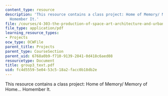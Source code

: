 ```yaml
---
content_type: resource
description: 'This resource contains a class project: Home of Memory/ Memory of Home...
  Homember It.'
file: /courses/4-303-the-production-of-space-art-architecture-and-urbanism-in-dialogue-fall-2006/fc4d55595e0453c518a2facc0b18db2e_group3_text.pdf
file_type: application/pdf
learning_resource_types:
- Projects
ocw_type: OCWFile
parent_title: Projects
parent_type: CourseSection
parent_uid: 6768a0b9-f710-9139-2841-0d418c6aed08
resourcetype: Document
title: group3_text.pdf
uid: fc4d5559-5e04-53c5-18a2-facc0b18db2e
---
```

This resource contains a class project: Home of Memory/ Memory of Home... Homember It.

